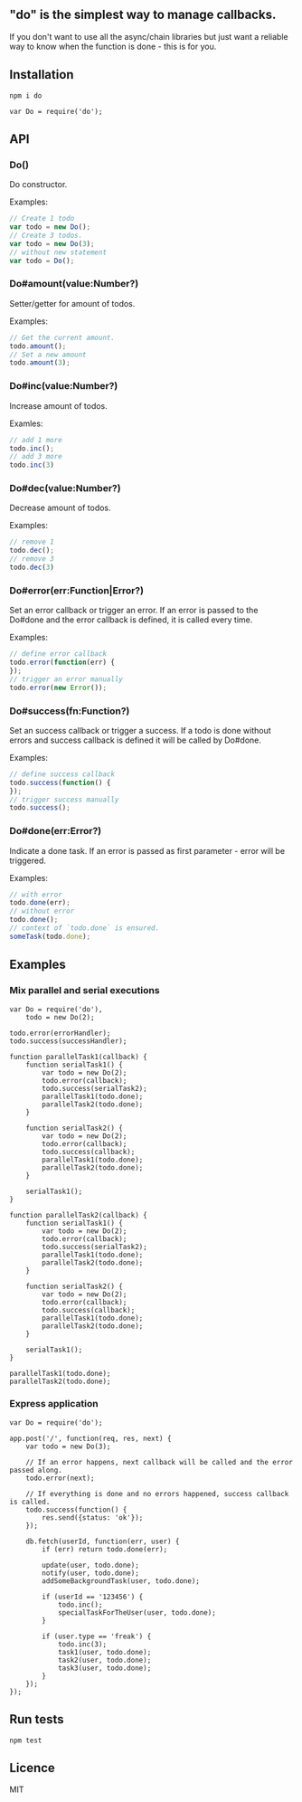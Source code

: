 ## "do" is the simplest way to manage callbacks.

If you don't want to use all the async/chain libraries but just want a reliable way to know when the function is done - this is for you.

## Installation
    npm i do

    var Do = require('do');

## API

### Do()

  Do constructor.

  Examples:

```js
// Create 1 todo
var todo = new Do();
// Create 3 todos.
var todo = new Do(3);
// without new statement
var todo = Do();
```

### Do#amount(value:Number?)

  Setter/getter for amount of todos.

  Examples:

```js
// Get the current amount.
todo.amount();
// Set a new amount
todo.amount(3);
```

### Do#inc(value:Number?)

  Increase amount of todos.

  Examles:

```js
// add 1 more
todo.inc();
// add 3 more
todo.inc(3)
```

### Do#dec(value:Number?)

  Decrease amount of todos.

  Examples:

```js
// remove 1
todo.dec();
// remove 3
todo.dec(3)
```

### Do#error(err:Function|Error?)

  Set an error callback or trigger an error.
  If an error is passed to the Do#done and the error callback is defined, it is
  called every time.

  Examples:

```js
// define error callback
todo.error(function(err) {
});
// trigger an error manually
todo.error(new Error());
```

### Do#success(fn:Function?)

  Set an success callback or trigger a success.
  If a todo is done without errors and success callback is defined it will be called by Do#done.

  Examples:

```js
// define success callback
todo.success(function() {
});
// trigger success manually
todo.success();
```

### Do#done(err:Error?)

  Indicate a done task. If an error is passed as first parameter - error will
  be triggered.

  Examples:

```js
// with error
todo.done(err);
// without error
todo.done();
// context of `todo.done` is ensured.
someTask(todo.done);
```

## Examples

### Mix parallel and serial executions

    var Do = require('do'),
        todo = new Do(2);

    todo.error(errorHandler);
    todo.success(successHandler);

    function parallelTask1(callback) {
        function serialTask1() {
            var todo = new Do(2);
            todo.error(callback);
            todo.success(serialTask2);
            parallelTask1(todo.done);
            parallelTask2(todo.done);
        }

        function serialTask2() {
            var todo = new Do(2);
            todo.error(callback);
            todo.success(callback);
            parallelTask1(todo.done);
            parallelTask2(todo.done);
        }

        serialTask1();
    }

    function parallelTask2(callback) {
        function serialTask1() {
            var todo = new Do(2);
            todo.error(callback);
            todo.success(serialTask2);
            parallelTask1(todo.done);
            parallelTask2(todo.done);
        }

        function serialTask2() {
            var todo = new Do(2);
            todo.error(callback);
            todo.success(callback);
            parallelTask1(todo.done);
            parallelTask2(todo.done);
        }

        serialTask1();
    }

    parallelTask1(todo.done);
    parallelTask2(todo.done);

### Express application

    var Do = require('do');

    app.post('/', function(req, res, next) {
        var todo = new Do(3);

        // If an error happens, next callback will be called and the error passed along.
        todo.error(next);

        // If everything is done and no errors happened, success callback is called.
        todo.success(function() {
            res.send({status: 'ok'});
        });

        db.fetch(userId, function(err, user) {
            if (err) return todo.done(err);

            update(user, todo.done);
            notify(user, todo.done);
            addSomeBackgroundTask(user, todo.done);

            if (userId == '123456') {
                todo.inc();
                specialTaskForTheUser(user, todo.done);
            }

            if (user.type == 'freak') {
                todo.inc(3);
                task1(user, todo.done);
                task2(user, todo.done);
                task3(user, todo.done);
            }
        });
    });

## Run tests

    npm test

## Licence

MIT
